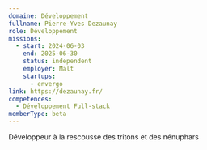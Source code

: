 ```yaml
---
domaine: Développement
fullname: Pierre-Yves Dezaunay
role: Développement
missions:
  - start: 2024-06-03
    end: 2025-06-30
    status: independent
    employer: Malt
    startups:
      - envergo
link: https://dezaunay.fr/
competences:
  - Développement Full-stack
memberType: beta
---
```

Développeur à la rescousse des tritons et des nénuphars 

